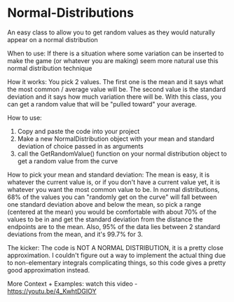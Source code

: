 # Normal-Distributions
An easy class to allow you to get random values as they would naturally appear on a normal distribution

When to use:
If there is a situation where some variation can be inserted to make the game (or whatever you are making) seem more natural use this normal distribution technique

How it works:
You pick 2 values. The first one is the mean and it says what the most common / average value will be. The second value is the standard deviation and it says how much variation there will be. With this class, you can get a random value that will be "pulled toward" your average.

How to use:
1) Copy and paste the code into your project
2) Make a new NormalDistribution object with your mean and standard deviation of choice passed in as arguments
3) call the GetRandomValue() function on your normal distribution object to get a random value from the curve

How to pick your mean and standard deviation:
The mean is easy, it is whatever the current value is, or if you don't have a current value yet, it is whatever you want the most common value to be. In normal distributions, 68% of the values you can "randomly get on the curve" will fall between one standard deviation above and below the mean, so pick a range (centered at the mean) you would be comfortable with about 70% of the values to be in and get the standard deviation from the distance the endpoints are to the mean. Also, 95% of the data lies between 2 standard deviations from the mean, and it's 99.7% for 3.

The kicker:
The code is NOT A NORMAL DISTRIBUTION, it is a pretty close approximation. I couldn't figure out a way to implement the actual thing due to non-elementary integrals complicating things, so this code gives a pretty good approximation instead. 

More Context + Examples:
watch this video - https://youtu.be/4_KwhtDGIOY
